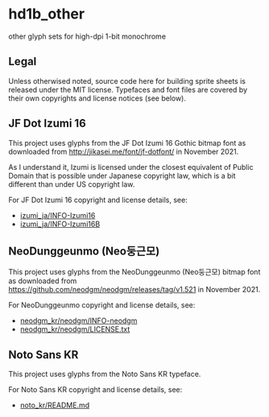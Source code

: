 # hd1b_other

other glyph sets for high-dpi 1-bit monochrome


## Legal

Unless otherwised noted, source code here for building sprite sheets is released under
the MIT license. Typefaces and font files are covered by their own copyrights and
license notices (see below).


## JF Dot Izumi 16

This project uses glyphs from the JF Dot Izumi 16 Gothic bitmap font as downloaded from
http://jikasei.me/font/jf-dotfont/ in November 2021.

As I understand it, Izumi is licensed under the closest equivalent of Public
Domain that is possible under Japanese copyright law, which is a bit different
than under US copyright law.

For JF Dot Izumi 16 copyright and license details, see:
- [izumi_ja/INFO-Izumi16](izumi_ja/INFO-Izumi16)
- [izumi_ja/INFO-Izumi16B](izumi_ja/INFO-Izumi16B)


## NeoDunggeunmo (Neo둥근모)

This project uses glyphs from the NeoDunggeunmo (Neo둥근모) bitmap font as downloaded from
https://github.com/neodgm/neodgm/releases/tag/v1.521 in November 2021.

For NeoDunggeunmo copyright and license details, see:
- [neodgm_kr/neodgm/INFO-neodgm](neodgm_kr/neodgm/INFO-neodgm)
- [neodgm_kr/neodgm/LICENSE.txt](neodgm_kr/neodgm/LICENSE.txt)


## Noto Sans KR

This project uses glyphs from the Noto Sans KR typeface.

For Noto Sans KR copyright and license details, see:
- [noto_kr/README.md](noto_kr/README.md)
